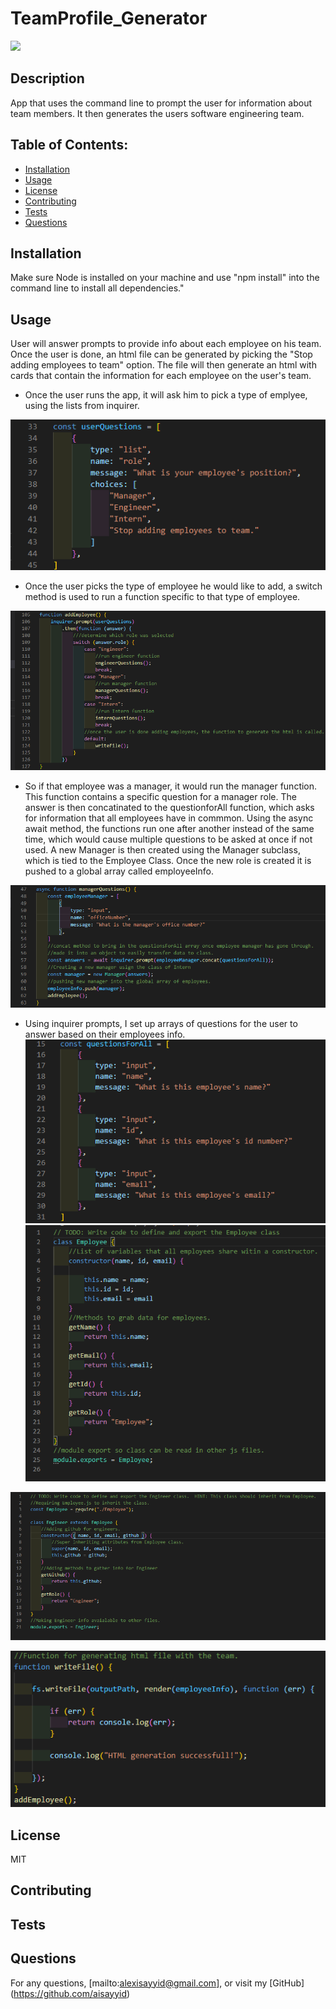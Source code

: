 # TeamProfile_Generator
  ![](https://img.shields.io/badge/License-MIT-blue)
  ## Description 
  App that uses the command line to prompt the user for information about team members. It then generates the users software engineering team.
  ## Table of Contents:
  - [Installation](#Installation)
  - [Usage](#Usage)
  - [License](#License)
  - [Contributing](#Contributing)
  - [Tests](#Tests)
  - [Questions](#Questions)
  ## Installation
  Make sure Node is installed on your machine and use "npm install" into the command line to install all dependencies."
  ## Usage
  User will answer prompts to provide info about each employee on his team.  Once the user is done, an html file can be generated by picking the "Stop adding employees to team" option.  The file will then generate an html with cards that contain the information for each employee on the user's team.
  
  - Once the user runs the app, it will ask him to pick a type of emplyee, using the lists from inquirer.
  
  ![](images/EmployeesList.png)
  
  - Once the user picks the type of employee he would like to add, a switch method is used to run a function specific to that type of employee.
  
  ![](images/SwitchCase.png)
  
  - So if that employee was a manager, it would run the manager function.  This function contains a specific question for a manager role.  The answer is then concatinated to the questionforAll function, which asks for information that all employees have in commmon. Using the async await method, the functions run one after another instead of the same time, which would cause multiple questions to be asked at once if not used.  A new Manager is then  created using the Manager subclass, which is tied to the Employee Class.  Once the new role is created it is pushed to a global array called employeeInfo.
  
  ![](images/Managerfunction.png)
  
  
  
  - Using inquirer prompts, I set up arrays of questions for the user to answer based on their employees info.
  ![](images/GeneralEmployeeQuestions.png)
  ![](images/Employee_Class.png)
  
  ![](images/Engineer_Subclass.png)
  

  
  
  

  
 
  
  ![](images/WriteFileFunction.png)
  ## License
  MIT
  ## Contributing
  
  ## Tests
  
  ## Questions
  For any questions, [mailto:alexisayyid@gmail.com], or visit my [GitHub] (https://github.com/aisayyid) 
 
